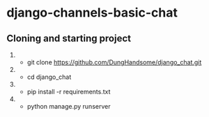 # django-channels-basic-chat


## Cloning and starting project
1. - git clone https://github.com/DungHandsome/django_chat.git
2. - cd django_chat
3. - pip install -r requirements.txt
4. - python manage.py runserver
